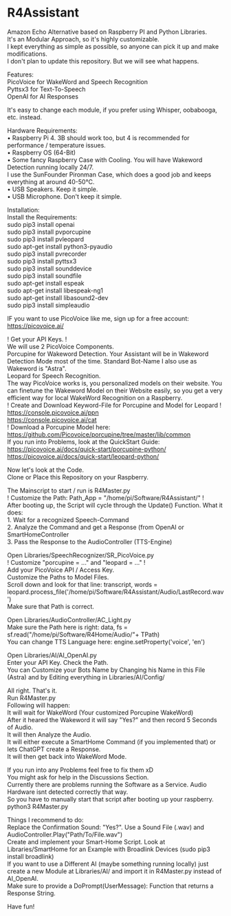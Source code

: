 # R4Assistant
Amazon Echo Alternative based on Raspberry PI and Python Libraries.<br>
It's an Modular Approach, so it's highly customizable.<br>
I kept everything as simple as possible, so anyone can pick it up and make modifications.<br>
I don't plan to update this repository. But we will see what happens.<br>

Features: <br>
PicoVoice for WakeWord and Speech Recognition <br>
Pyttsx3 for Text-To-Speech <br>
OpenAI for AI Responses <br>

It's easy to change each module, if you prefer using Whisper, oobabooga, etc. instead. <br>

Hardware Requirements:<br>
  • Raspberry Pi 4. 3B should work too, but 4 is recommended for performance / temperature issues.<br>
  • Raspberry OS (64-Bit)<br>
  • Some fancy Raspberry Case with Cooling. You will have Wakeword Detection running locally 24/7.<br>
    I use the SunFounder Pironman Case, which does a good job and keeps everything at around 40-50°C.<br>
  • USB Speakers. Keep it simple.<br>
  • USB Microphone. Don't keep it simple.<br>

Installation:<br>
Install the Requirements:<br>
  sudo pip3 install openai<br>
  sudo pip3 install pvporcupine<br>
  sudo pip3 install pvleopard<br>
  sudo apt-get install python3-pyaudio<br>
  sudo pip3 install pvrecorder<br>
  sudo pip3 install pyttsx3<br>
  sudo pip3 install sounddevice<br>
  sudo pip3 install soundfile<br>
  sudo apt-get install espeak<br>
  sudo apt-get install libespeak-ng1<br>
  sudo apt-get install libasound2-dev<br>
  sudo pip3 install simpleaudio<br>

IF you want to use PicoVoice like me, sign up for a free account: <br>
https://picovoice.ai/<br>

! Get your API Keys. !<br>
We will use 2 PicoVoice Components. <br>
  Porcupine for Wakeword Detection. Your Assistant will be in Wakeword Detection Mode most of the time. Standard Bot-Name I also use as Wakeword is "Astra".<br>
  Leopard for Speech Recognition.<br>
The way PicoVoice works is, you personalized models on their website. You can finetune the Wakeword Model on their Website easily, so you get a very efficient way for local WakeWord Recognition on a Raspberry.<br>
! Create and Download Keyword-File for Porcupine and Model for Leopard !<br>
  https://console.picovoice.ai/ppn<br>
  https://console.picovoice.ai/cat<br>
! Download a Porcupine Model here: <br>
  https://github.com/Picovoice/porcupine/tree/master/lib/common<br>
If you run into Problems, look at the QuickStart Guide: <br>
  https://picovoice.ai/docs/quick-start/porcupine-python/<br>
  https://picovoice.ai/docs/quick-start/leopard-python/  <br>

Now let's look at the Code. <br>
Clone or Place this Repository on your Raspberry.<br>

The Mainscript to start / run is R4Master.py<br>
  ! Customize the Path: Path_App = "/home/pi/Software/R4Assistant/" !<br>
  After booting up, the Script will cycle through the Update() Function. What it does:<br>
    1. Wait for a recognized Speech-Command<br>
    2. Analyze the Command and get a Response (from OpenAI or SmartHomeController<br>
    3. Pass the Response to the AudioController (TTS-Engine)<br>
    
Open Libraries/SpeechRecognizer/SR_PicoVoice.py<br>
  ! Customize "porcupine = ..." and "leopard = ..." !<br>
    Add your PicoVoice API / Access Key.<br>
    Customize the Paths to Model Files.<br>
  Scroll down and look for that line: transcript, words = leopard.process_file('/home/pi/Software/R4Assistant/Audio/LastRecord.wav')<br>
    Make sure that Path is correct.<br>
    
Open Libraries/AudioController/AC_Light.py<br>
  Make sure the Path here is right: data, fs = sf.read("/home/pi/Software/R4Home/Audio/"+ TPath)<br>
  You can change TTS Language here: engine.setProperty('voice', 'en')<br>
  
Open Libraries/AI/AI_OpenAI.py<br>
  Enter your API Key. Check the Path.<br>
  You can Customize your Bots Name by Changing his Name in this File (Astra) and by Editing everything in Libraries/AI/Config/<br>
  
All right. That's it. <br>
Run R4Master.py<br>
Following will happen:<br>
  It will wait for WakeWord (Your customized Porcupine WakeWord)<br>
  After it heared the Wakeword it will say "Yes?" and then record 5 Seconds of Audio.<br>
  It will then Analyze the Audio.<br>
  It will either execute a SmartHome Command (if you implemented that) or lets ChatGPT create a Response. <br>
  It will then get back into WakeWord Mode.<br>
  
If you run into any Problems feel free to fix them xD<br>
You might ask for help in the Discussions Section. <br>
Currently there are problems running the Software as a Service. Audio Hardware isnt detected correctly that way. <br>
So you have to manually start that script after booting up your raspberry.<br>
  python3 R4Master.py<br>

Things I recommend to do: <br>
Replace the Confirmation Sound: "Yes?". Use a Sound File (.wav) and AudioController.Play("Path/To/File.wav")<br>
Create and implement your Smart-Home Script. Look at Libraries/SmartHome for an Example with Broadlink Devices (sudo pip3 install broadlink)<br>
If you want to use a Different AI (maybe something running locally) just create a new Module at Libraries/AI/ and import it in R4Master.py instead of AI_OpenAI.<br>
  Make sure to provide a DoPrompt(UserMessage): Function that returns a Response String.<br>

Have fun!
